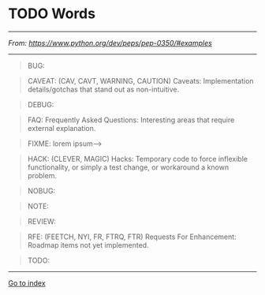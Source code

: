 # TODO Words

***

*From: https://www.python.org/dev/peps/pep-0350/#examples*

***

> BUG:

> CAVEAT: (CAV, CAVT, WARNING, CAUTION)
    Caveats: Implementation details/gotchas that stand out as
    non-intuitive.

> DEBUG:

> FAQ:
    Frequently Asked Questions: Interesting areas that require
    external explanation.

> FIXME: lorem ipsum-->

> HACK: (CLEVER, MAGIC)
    Hacks: Temporary code to force inflexible functionality, or
    simply a test change, or workaround a known problem.

> NOBUG:

> NOTE:

> REVIEW:

> RFE: (FEETCH, NYI, FR, FTRQ, FTR)
    Requests For Enhancement: Roadmap items not yet implemented.

> TODO:


***

[Go to index](../README.md)
